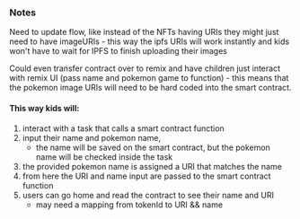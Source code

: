 ### Notes

Need to update flow, like instead of the NFTs having URIs they might just need to have imageURIs - this way the ipfs URIs will work instantly and kids won't have to wait for IPFS to finish uploading their images

Could even transfer contract over to remix and have children just interact with remix UI (pass name and pokemon game to function)
    - this means that the pokemon image URIs will need to be hard coded into the smart contract.
#### This way kids will:

1. interact with a task that calls a smart contract function
2. input their name and pokemon name,
   - the name will be saved on the smart contract, but the pokemon name will be checked inside the task
3. the provided pokemon name is assigned a URI that matches the name
4. from here the URI and name input are passed to the smart contract function
5. users can go home and read the contract to see their name and URI
   - may need a mapping from tokenId to URI && name
